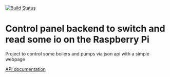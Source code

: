 [![Build Status](https://travis-ci.org/4ilo/Control-Panel.svg?branch=master)](https://travis-ci.org/4ilo/Control-Panel)

# Control panel backend to switch and read some io on the Raspberry Pi

Project to control some boilers and pumps via json api with a simple webpage

[API documentation](api.md)